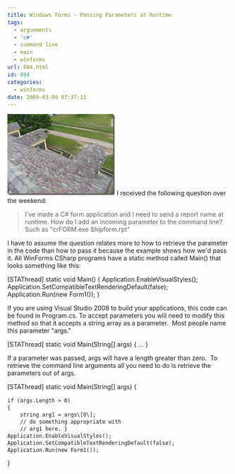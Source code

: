 ```yaml
---
title: Windows Forms - Passing Parameters at Runtime
tags:
  - arguements
  - 'c#'
  - command line
  - main
  - winforms
url: 894.html
id: 894
categories:
  - winforms
date: 2009-03-09 07:37:11
---
```


![misc_vol4_028](/uploads/2009/03/misc-vol4-028.jpg) I received the following question over the weekend:

> I've made a C# form application and I need to send a report name at runtime. How do I add an incoming parameter to the command line? Such as "crFORM.exe Shipform.rpt"

I have to assume the question relates more to how to retrieve the parameter in the code than how to pass it because the example shows how we'd pass it. All WinForms CSharp programs have a static method called Main() that looks something like this:

\[STAThread\]
static void Main()
{
    Application.EnableVisualStyles();
    Application.SetCompatibleTextRenderingDefault(false);
    Application.Run(new Form1());
}

[](//11011.net/software/vspaste)If you are using Visual Studio 2008 to build your applications, this code can be found in Program.cs. To accept parameters you will need to modify this method so that it accepts a string array as a parameter.  Most people name this parameter "args."

\[STAThread\]
static void Main(String\[\] args)
{
    ...
}

If a parameter was passed, args will have a length greater than zero.  To retrieve the command line arguments all you need to do is retrieve the parameters out of args.

\[STAThread\]
static void Main(String\[\] args)
{

    if (args.Length > 0)
    {
        string arg1 = args\[0\];
        // do something appropriate with
        // arg1 here. }
    Application.EnableVisualStyles();
    Application.SetCompatibleTextRenderingDefault(false);
    Application.Run(new Form1());
}

[](//11011.net/software/vspaste)
